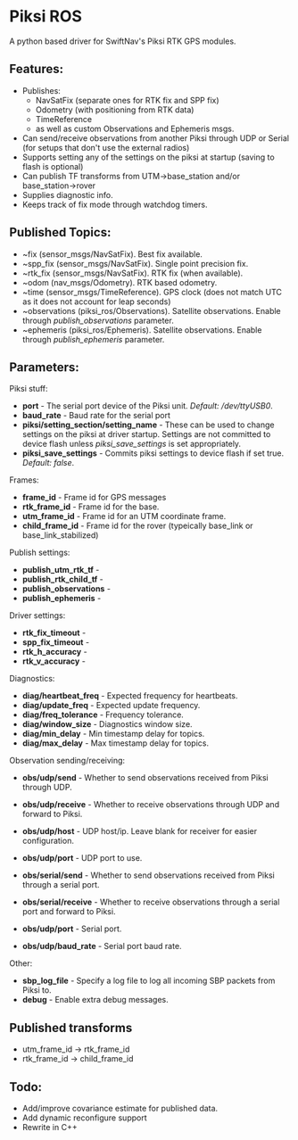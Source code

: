 Piksi ROS
=========

A python based driver for SwiftNav's Piksi RTK GPS modules.

Features:
---------

* Publishes:
    * NavSatFix (separate ones for RTK fix and SPP fix)
    * Odometry (with positioning from RTK data)
    * TimeReference
    * as well as custom Observations and Ephemeris msgs.
* Can send/receive observations from another Piksi through UDP or Serial (for setups that don't use the external radios)
* Supports setting any of the settings on the piksi at startup (saving to flash is optional)
* Can publish TF transforms from UTM->base_station and/or base_station->rover
* Supplies diagnostic info.
* Keeps track of fix mode through watchdog timers.

Published Topics:
-------

* ~fix (sensor_msgs/NavSatFix). Best fix available.
* ~spp_fix (sensor_msgs/NavSatFix). Single point precision fix.
* ~rtk_fix (sensor_msgs/NavSatFix). RTK fix (when available).
* ~odom (nav_msgs/Odometry). RTK based odometry.
* ~time (sensor_msgs/TimeReference). GPS clock (does not match UTC as it does not account for leap seconds)
* ~observations (piksi_ros/Observations). Satellite observations. Enable through *publish_observations* parameter.
* ~ephemeris (piksi_ros/Ephemeris). Satellite observations. Enable through *publish_ephemeris* parameter.

Parameters:
-----------

Piksi stuff:

* **port** - The serial port device of the Piksi unit. *Default: /dev/ttyUSB0*.
* **baud_rate** - Baud rate for the serial port
* **piksi/setting_section/setting_name** - These can be used to change settings on the piksi at driver startup. Settings are not committed to device flash unless *piksi_save_settings* is set appropriately.
* **piksi_save_settings** - Commits piksi settings to device flash if set true. *Default: false*.

Frames:

* **frame_id** - Frame id for GPS messages
* **rtk_frame_id** - Frame id for the base.
* **utm_frame_id** - Frame id for an UTM coordinate frame.
* **child_frame_id** - Frame id for the rover (typeically base_link or base_link_stabilized)

Publish settings:

* **publish_utm_rtk_tf** -
* **publish_rtk_child_tf** -
* **publish_observations** -
* **publish_ephemeris** -

Driver settings:

* **rtk_fix_timeout** -
* **spp_fix_timeout** -
* **rtk_h_accuracy** -
* **rtk_v_accuracy** -

Diagnostics:

* **diag/heartbeat_freq** - Expected frequency for heartbeats.
* **diag/update_freq** - Expected update frequency.
* **diag/freq_tolerance** - Frequency tolerance.
* **diag/window_size** - Diagnostics window size.
* **diag/min_delay** - Min timestamp delay for topics.
* **diag/max_delay** - Max timestamp delay for topics.

Observation sending/receiving:

* **obs/udp/send** - Whether to send observations received from Piksi through UDP.
* **obs/udp/receive** - Whether to receive observations through UDP and forward to Piksi.
* **obs/udp/host** - UDP host/ip. Leave blank for receiver for easier configuration.
* **obs/udp/port** - UDP port to use.

* **obs/serial/send** - Whether to send observations received from Piksi through a serial port.
* **obs/serial/receive** - Whether to receive observations through a serial port and forward to Piksi.
* **obs/udp/port** - Serial port.
* **obs/udp/baud_rate** - Serial port baud rate.

Other:

* **sbp_log_file** - Specify a log file to log all incoming SBP packets from Piksi to.
* **debug** - Enable extra debug messages.

Published transforms
--------------------

* utm_frame_id -> rtk_frame_id
* rtk_frame_id -> child_frame_id

Todo:
-----

* Add/improve covariance estimate for published data.
* Add dynamic reconfigure support
* Rewrite in C++
